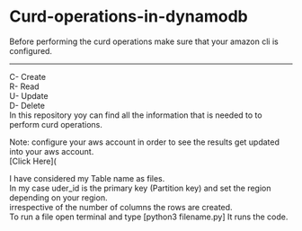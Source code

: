 # Curd-operations-in-dynamodb


Before performing the curd operations make sure that your amazon cli is configured.</br>
<hr>

C- Create</br>
R- Read</br>
U- Update</br>
D- Delete</br>
  In this repository yoy can find all the information that is needed to to perform curd operations.</br>
  
  
Note: configure your aws account in order to see the results get updated into your aws account.</br>
[Click Here](


I have considered my Table name as files.</br>
In my case uder_id is the primary key (Partition key) and set the region depending on your region.</br>
irrespective of the number of columns the rows are created.</br>
To run a file open terminal and type [python3 filename.py] It runs the code.</br>


